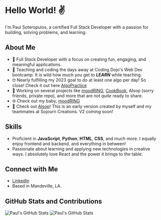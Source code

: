 # Hello World! ✌

I'm Paul Soteropulos, a certified Full Stack Developer with a passion for building, solving problems, and learning.

## About Me
- 🌱 Full Stack Developer with a focus on creating fun, engaging, and meaningful applications.
- 🏫 Teaching and coding the days away at Coding Dojo's Web Dev bootcamp. It is wild how much you get to ***LEARN*** while teaching.
- 🤓 Nearly fulfilling my 2023 goal to do at least one algo per day! So close! Check it out here [AlgoPractice](https://github.com/psoteropulos/AlgoPractice)
- 🔭 Working on several projects like [moodRING](https://github.com/psoteropulos/moodRING), [CookBook](https://github.com/psoteropulos/CookBook-Group-Project), AIsop (sorry friends, private repo), and more that are not *quite* ready to share.
- 🌐 Check out my baby, [moodRING](https://moodring.net)
- 🔮 Check out [AIsop](https://aisop.io)! This is an early version created by myself and my teammates at Sojourn Creations. V2 coming soon!

## Skills
- Proficient in **JavaScript**, **Python**, **HTML**, **CSS**, and much more. I equally enjoy frontend and backend, and everything in between!
- Passionate about learning and applying new technologies in creative ways. I absolutely love React and the power it brings to the table.

## Connect with Me
- [LinkedIn](https://linkedin.com/paulsoteropulos)
- Based in Mandeville, LA.

## GitHub Stats and Contributions
![Paul's GitHub Stats](https://github-readme-stats.vercel.app/api?username=psoteropulos&show_icons=true) ![Paul's GitHub Stats](https://github-readme-streak-stats.herokuapp.com/?user=psoteropulos&theme=dark&hide_border=true)
